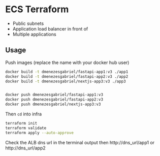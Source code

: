 # ECS Terraform

- Public subnets
- Application load balancer in front of
- Multiple applications

## Usage

Push images (replace the name with your docker hub user)

```sh
docker build -t dmenezesgabriel/fastapi-app1:v3 ./app1
docker build -t dmenezesgabriel/fastapi-app2:v3 ./app2
docker build -t dmenezesgabriel/nextjs-app3:v3 ./app3


docker push dmenezesgabriel/fastapi-app1:v3
docker push dmenezesgabriel/fastapi-app2:v3
docker push dmenezesgabriel/nextjs-app3:v3

```

Then `cd` into infra

```sh
terraform init
terraform validate
terraform apply --auto-approve
```

Check the ALB dns url in the terminal output then http://dns_url/app1 or http://dns_url/app2
